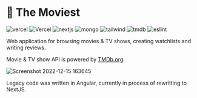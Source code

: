 # 🎥 The Moviest

![vercel](https://user-images.githubusercontent.com/38048916/207945361-531decad-697f-4011-8285-05dc1c8995b0.svg)
![Vercel](https://vercelbadge.vercel.app/api/ltatarev/the-moviest)
![nextjs](https://user-images.githubusercontent.com/38048916/207945508-7a66f106-113c-49cb-9d7c-c1c892aaf371.svg)
![mongo](https://user-images.githubusercontent.com/38048916/207945522-2d59295b-f2bc-4605-b5a0-fa7815ea7225.svg)
![tailwind](https://user-images.githubusercontent.com/38048916/207945513-1cc0e502-5e50-4d2c-a7c3-c74618b73c1c.svg)
![tmdb](https://user-images.githubusercontent.com/38048916/207945514-27359fa0-e847-4a3b-8474-9cc759efe752.svg)
![eslint](https://user-images.githubusercontent.com/38048916/207945519-9ee5b036-28dd-490e-a701-eca89c86ca18.svg)

Web application for browsing movies & TV shows, creating watchlists and writing reviews.

Movie & TV show API is powered by [TMDb.org](https://www.themoviedb.org/).

![Screenshot 2022-12-15 163645](https://user-images.githubusercontent.com/38048916/207902682-7f56c581-0b6f-4729-bad8-9a021b557dd2.png)

Legacy code was written in Angular, currently in process of rewritting to NextJS.
